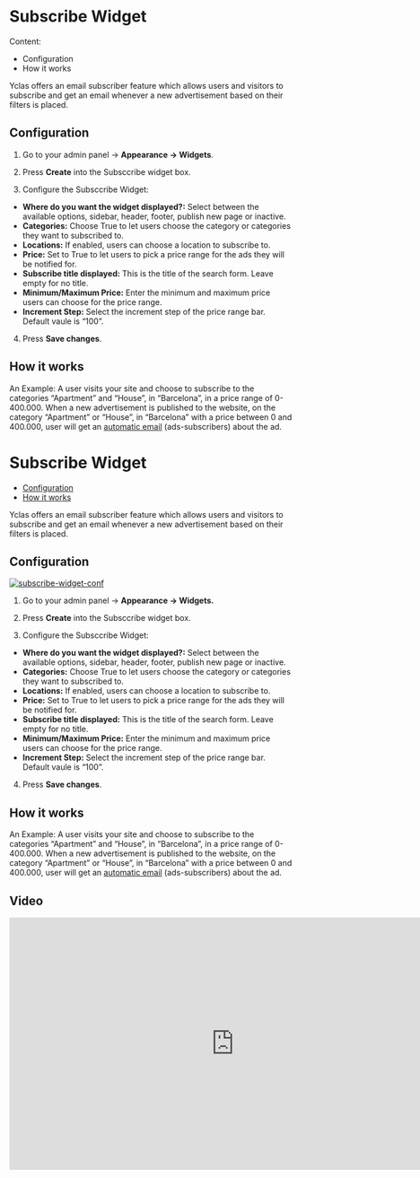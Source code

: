 # Subscribe Widget

Content:
-   Configuration
-   How it works

Yclas offers an email subscriber feature which allows users and visitors to subscribe and get an email whenever a new advertisement based on their filters is placed.

## Configuration



1. Go to your admin panel -> **Appearance -> Widgets**.

2. Press  **Create**  into the Subsccribe widget box.

3. Configure the Subsccribe Widget:

-   **Where do you want the widget displayed?:**  Select between the available options, sidebar, header, footer, publish new page or inactive.
-   **Categories:**  Choose True to let users choose the category or categories they want to subscribed to.
-   **Locations:**  If enabled, users can choose a location to subscribe to.
-   **Price:**  Set to True to let users to pick a price range for the ads they will be notified for.
-   **Subscribe title displayed:**  This is the title of the search form. Leave empty for no title.
-   **Minimum/Maximum Price:**  Enter the minimum and maximum price users can choose for the price range.
-   **Increment Step:**  Select the increment step of the price range bar. Default vaule is “100”.

  

4. Press  **Save changes**.

## How it works

An Example: A user visits your site and choose to subscribe to the categories “Apartment” and “House”, in “Barcelona”, in a price range of 0-400.000. 
When a new advertisement is published to the website, on the category “Apartment” or “House”, in “Barcelona” with a price between 0 and 400.000, user will get an  [automatic email](Content-automatic-email.md)  (ads-subscribers) about the ad.

# Subscribe Widget

-   [Configuration](https://docs.yclas.com/subscribe-widget/#configuration)
-   [How it works](https://docs.yclas.com/subscribe-widget/#how-it-works)

Yclas offers an email subscriber feature which allows users and visitors to subscribe and get an email whenever a new advertisement based on their filters is placed.

## Configuration

[![subscribe-widget-conf](https://docs.yclas.com/images/subscribe-widget-conf.png)](https://docs.yclas.com/images/subscribe-widget-conf.png)

1. Go to your admin panel -> **Appearance -> Widgets.**

2. Press  **Create**  into the Subsccribe widget box.

3. Configure the Subsccribe Widget:

-   **Where do you want the widget displayed?:**  Select between the available options, sidebar, header, footer, publish new page or inactive.
-   **Categories:**  Choose True to let users choose the category or categories they want to subscribed to.
-   **Locations:**  If enabled, users can choose a location to subscribe to.
-   **Price:**  Set to True to let users to pick a price range for the ads they will be notified for.
-   **Subscribe title displayed:**  This is the title of the search form. Leave empty for no title.
-   **Minimum/Maximum Price:**  Enter the minimum and maximum price users can choose for the price range.
-   **Increment Step:**  Select the increment step of the price range bar. Default vaule is “100”.

  

4. Press  **Save changes**.

## How it works

An Example: A user visits your site and choose to subscribe to the categories “Apartment” and “House”, in “Barcelona”, in a price range of 0-400.000. 
When a new advertisement is published to the website, on the category “Apartment” or “House”, in “Barcelona” with a price between 0 and 400.000, user will get an  [automatic email](Content-automatic-email.md)  (ads-subscribers) about the ad.
## Video
 

<iframe width="800" height="450" src="https://www.youtube.com/embed/0nkNyVhe3iU" frameborder="0" allowfullscreen></iframe>
